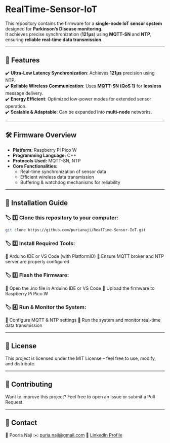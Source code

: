 # RealTime-Sensor-IoT  

This repository contains the firmware for a **single-node IoT sensor system** designed for **Parkinson’s Disease monitoring**.  
It achieves precise synchronization (**121µs**) using **MQTT-SN** and **NTP**, ensuring **reliable real-time data transmission**.

---

## 🚀 Features
✔️ **Ultra-Low Latency Synchronization**: Achieves **121µs** precision using NTP.  
✔️ **Reliable Wireless Communication**: Uses **MQTT-SN (QoS 1)** for **lossless** message delivery.  
✔️ **Energy Efficient**: Optimized low-power modes for extended sensor operation.  
✔️ **Scalable & Adaptable**: Can be expanded into **multi-node** networks.  

---

## 🛠 Firmware Overview
- **Platform:** Raspberry Pi Pico W  
- **Programming Language:** C++  
- **Protocols Used:** MQTT-SN, NTP  
- **Core Functionalities:**  
  - Real-time synchronization of sensor data  
  - Efficient wireless data transmission  
  - Buffering & watchdog mechanisms for reliability  

---

## 🔧 Installation Guide

### 🏷️ **1️⃣ Clone this repository to your computer:**
```sh
git clone https://github.com/purianaji/RealTime-Sensor-IoT.git
```
### 🏷️ 2️⃣ Install Required Tools:
🔹 Arduino IDE or VS Code (with PlatformIO)
🔹 Ensure MQTT broker and NTP server are properly configured
### 🏷️ 3️⃣ Flash the Firmware:
🔹 Open the .ino file in Arduino IDE or VS Code
🔹 Upload the firmware to Raspberry Pi Pico W
### 🏷️ 4️⃣ Run & Monitor the System:
🔹 Configure MQTT & NTP settings
🔹 Run the system and monitor real-time data transmission


---

## 📜 License
This project is licensed under the MIT License – feel free to use, modify, and distribute.

---

## 🤝 Contributing
Want to improve this project? Feel free to open an Issue or submit a Pull Request.

---


## 📧 Contact
👤 Pooria Naji
✉️ puria.naji@gmail.com
🔗 [LinkedIn Profile](https://www.linkedin.com/in/pooria-naji-zavar-garmroudi-614284179/)


